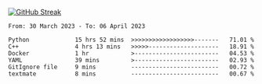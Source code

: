 [![GitHub Streak](https://streak-stats.demolab.com?user=renren-017&theme=sea&hide_border=true&background=DD272700)](https://git.io/streak-stats)

<!--START_SECTION:waka-->

```text
From: 30 March 2023 - To: 06 April 2023

Python             15 hrs 52 mins  >>>>>>>>>>>>>>>>>>-------   71.01 %
C++                4 hrs 13 mins   >>>>>--------------------   18.91 %
Docker             1 hr            >------------------------   04.53 %
YAML               39 mins         >------------------------   02.93 %
GitIgnore file     9 mins          -------------------------   00.72 %
textmate           8 mins          -------------------------   00.67 %
```

<!--END_SECTION:waka-->

